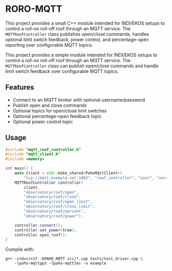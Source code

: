 # RORO-MQTT


This project provides a small C++ module intended for INDI/EKOS setups to
control a roll-on roll-off roof through an MQTT service.  The
`MQTTRoofController` class publishes open/close commands, handles optional
limit switch feedback, power control, and percentage-open reporting over
configurable MQTT topics.

This project provides a simple module intended for INDI/EKOS setups to
control a roll-on roll-off roof through an MQTT service.  The
`MQTTRoofController` class can publish open/close commands and handle
limit switch feedback over configurable MQTT topics.


## Features

* Connect to an MQTT broker with optional username/password
* Publish open and close commands
* Optional topics for open/close limit switches
* Optional percentage-open feedback topic
* Optional power control topic

## Usage


```cpp
#include "mqtt_roof_controller.h"
#include "mqtt_client.h"
#include <memory>

int main() {
    auto client = std::make_shared<PahoMqttClient>(
        "tcp://mqtt.example.net:1883", "roof_controller", "user", "secret");
    MQTTRoofController controller(
        client,
        "observatory/roof/open",
        "observatory/roof/close",
        "observatory/roof/open_limit",
        "observatory/roof/close_limit",
        "observatory/roof/percent",
        "observatory/roof/power");

    controller.connect();
    controller.set_power(true);
    controller.open_roof();
}
```

Compile with:

```
g++ -std=c++17 -DPAHO_MQTT src/*.cpp tests/test_driver.cpp \
    -lpaho-mqttpp3 -lpaho-mqtt3as -o example

```
